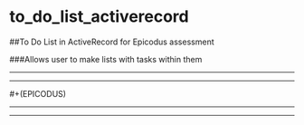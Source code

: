 to_do_list_activerecord
=======================

##To Do List in ActiveRecord for Epicodus assessment

###Allows user to make lists with tasks within them

--------
--------

#+(EPICODUS)

-------
-------


